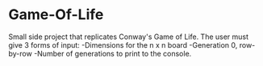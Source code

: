 # Game-Of-Life
Small side project that replicates Conway's Game of Life. The user must give 3 forms of input:
	-Dimensions for the n x n board
	-Generation 0, row-by-row
	-Number of generations to print to the console.
